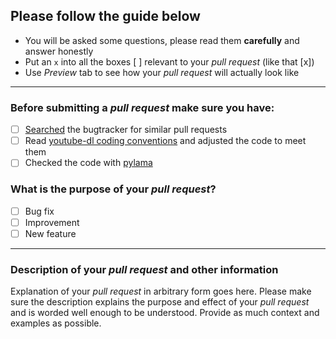## Please follow the guide below

- You will be asked some questions, please read them **carefully** and answer honestly
- Put an `x` into all the boxes [ ] relevant to your *pull request* (like that [x])
- Use *Preview* tab to see how your *pull request* will actually look like

---

### Before submitting a *pull request* make sure you have:
- [ ] [Searched](https://github.com/deepjyoti30/ytmdl/search?q=is%3Apr&type=Issues) the bugtracker for similar pull requests
- [ ] Read [youtube-dl coding conventions](https://github.com/deepjyoti30/ytmdl/blob/master/.github/CONTRIBUTING.md) and adjusted the code to meet them
- [ ] Checked the code with [pylama](https://github.com/klen/pylama)

### What is the purpose of your *pull request*?
- [ ] Bug fix
- [ ] Improvement
- [ ] New feature

---

### Description of your *pull request* and other information

Explanation of your *pull request* in arbitrary form goes here. Please make sure the description explains the purpose and effect of your *pull request* and is worded well enough to be understood. Provide as much context and examples as possible.
